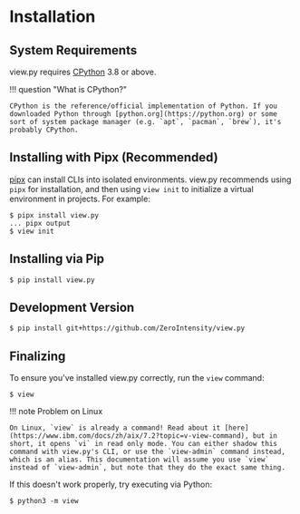 # Installation

## System Requirements

view.py requires [CPython](https://python.org/downloads/) 3.8 or above.

!!! question "What is CPython?"

    CPython is the reference/official implementation of Python. If you downloaded Python through [python.org](https://python.org) or some sort of system package manager (e.g. `apt`, `pacman`, `brew`), it's probably CPython.

## Installing with Pipx (Recommended)

[pipx](https://pipx.pypa.io/stable/) can install CLIs into isolated environments. view.py recommends using `pipx` for installation, and then using `view init` to initialize a virtual environment in projects. For example:

```
$ pipx install view.py
... pipx output
$ view init
```

## Installing via Pip

```
$ pip install view.py
```

## Development Version

```
$ pip install git+https://github.com/ZeroIntensity/view.py
```

## Finalizing

To ensure you've installed view.py correctly, run the `view` command:

```
$ view
```

!!! note Problem on Linux

    On Linux, `view` is already a command! Read about it [here](https://www.ibm.com/docs/zh/aix/7.2?topic=v-view-command), but in short, it opens `vi` in read only mode. You can either shadow this command with view.py's CLI, or use the `view-admin` command instead, which is an alias. This documentation will assume you use `view` instead of `view-admin`, but note that they do the exact same thing.

If this doesn't work properly, try executing via Python:

```
$ python3 -m view
```
